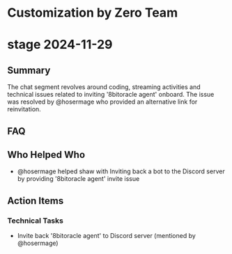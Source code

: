 # Customization by Zero Team

# stage 2024-11-29

## Summary
The chat segment revolves around coding, streaming activities and technical issues related to inviting '8bitoracle agent' onboard. The issue was resolved by @hosermage who provided an alternative link for reinvitation.

## FAQ


## Who Helped Who
- @hosermage helped shaw with Inviting back a bot to the Discord server by providing '8bitoracle agent' invite issue

## Action Items

### Technical Tasks
- Invite back '8bitoracle agent' to Discord server (mentioned by @hosermage)